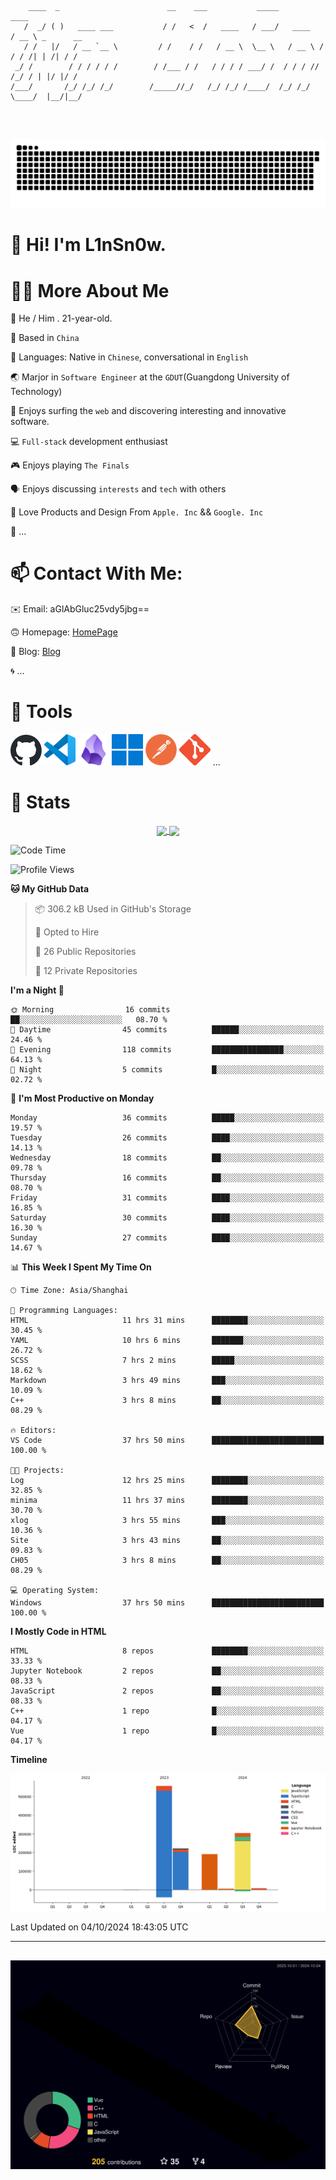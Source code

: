 ```

    ____  _                        __    ___           _____           ____           
   /  _/ ( )   ____ ___           / /   <  /   ____   / ___/   ____   / __ \ _      __
   / /   |/   / __ `__ \         / /    / /   / __ \  \__ \   / __ \ / / / /| | /| / /
 _/ /        / / / / / /        / /___ / /   / / / / ___/ /  / / / // /_/ / | |/ |/ / 
/___/       /_/ /_/ /_/        /_____//_/   /_/ /_/ /____/  /_/ /_/ \____/  |__/|__/  
                                                                                      
                                          

```
##
![](https://raw.githubusercontent.com/lin-snow/lin-snow/output/github-contribution-grid-snake-dark.svg)

# 👋 Hi! I'm L1nSn0w.

# 👨‍💻 More About Me

🤠 He / Him . 21-year-old.

🎈 Based in `China`
  
🤔 Languages: Native in `Chinese`, conversational in `English`

🌏 Marjor in `Software Engineer` at the `GDUT`(Guangdong University of Technology)

🛟 Enjoys surfing the `web` and discovering interesting and innovative software.

💻 `Full-stack` development enthusiast

🎮 Enjoys playing `The Finals`

🗣️ Enjoys discussing `interests` and `tech` with others

👾 Love Products and Design From `Apple. Inc` && `Google. Inc`  

🤪 ...

# 📫 Contact With Me:

✉️ Email: aGlAbGluc25vdy5jbg==

🙃 Homepage: [HomePage](https://linsnow.cn)

📝 Blog: [Blog](https://blog.linsnow.cn)

🌀 ...

# 🔮 Tools

<img src="./icons/github-mark.svg" width="50"  alt="Github"> <img src="./icons/vscode.svg" width="50" alt="VScode"> <img src="./icons/obsidian-logo-gradient.svg" width="50" alt="Obsidian"> <img src="./icons/Windows_logo_-_2021.svg.png" width="50" alt="Windows 11"> <img src="./icons/postman-icon.png" width="50" alt="POSTMAN"> <img src="./icons/Git-Icon-1788C.png" width="50" alt="Git"> ...

# 🍟 Stats

<div style="text-align: center;">
    <a href="https://github.com/lin-snow">
        <img align="center" src="https://githubstat.linsnow.cn/api/top-langs/?username=lin-snow&layout=compact" />
    </a>
    <a href="https://github.com/lin-snow">
        <img align="center" src="https://githubstat.linsnow.cn/api?username=lin-snow&count_private=true&show_icons=true&theme=ambient_gradient" />
    </a>
</div>

<!--START_SECTION:waka-->
![Code Time](http://img.shields.io/badge/Code%20Time-91%20hrs%207%20mins-blue)

![Profile Views](http://img.shields.io/badge/Profile%20Views-4-blue)

**🐱 My GitHub Data** 

> 📦 306.2 kB Used in GitHub's Storage 
 > 
> 💼 Opted to Hire
 > 
> 📜 26 Public Repositories 
 > 
> 🔑 12 Private Repositories 
 > 
**I'm a Night 🦉** 

```text
🌞 Morning                16 commits          ██░░░░░░░░░░░░░░░░░░░░░░░   08.70 % 
🌆 Daytime                45 commits          ██████░░░░░░░░░░░░░░░░░░░   24.46 % 
🌃 Evening                118 commits         ████████████████░░░░░░░░░   64.13 % 
🌙 Night                  5 commits           █░░░░░░░░░░░░░░░░░░░░░░░░   02.72 % 
```
📅 **I'm Most Productive on Monday** 

```text
Monday                   36 commits          █████░░░░░░░░░░░░░░░░░░░░   19.57 % 
Tuesday                  26 commits          ████░░░░░░░░░░░░░░░░░░░░░   14.13 % 
Wednesday                18 commits          ██░░░░░░░░░░░░░░░░░░░░░░░   09.78 % 
Thursday                 16 commits          ██░░░░░░░░░░░░░░░░░░░░░░░   08.70 % 
Friday                   31 commits          ████░░░░░░░░░░░░░░░░░░░░░   16.85 % 
Saturday                 30 commits          ████░░░░░░░░░░░░░░░░░░░░░   16.30 % 
Sunday                   27 commits          ████░░░░░░░░░░░░░░░░░░░░░   14.67 % 
```


📊 **This Week I Spent My Time On** 

```text
🕑︎ Time Zone: Asia/Shanghai

💬 Programming Languages: 
HTML                     11 hrs 31 mins      ████████░░░░░░░░░░░░░░░░░   30.45 % 
YAML                     10 hrs 6 mins       ███████░░░░░░░░░░░░░░░░░░   26.72 % 
SCSS                     7 hrs 2 mins        █████░░░░░░░░░░░░░░░░░░░░   18.62 % 
Markdown                 3 hrs 49 mins       ███░░░░░░░░░░░░░░░░░░░░░░   10.09 % 
C++                      3 hrs 8 mins        ██░░░░░░░░░░░░░░░░░░░░░░░   08.29 % 

🔥 Editors: 
VS Code                  37 hrs 50 mins      █████████████████████████   100.00 % 

🐱‍💻 Projects: 
Log                      12 hrs 25 mins      ████████░░░░░░░░░░░░░░░░░   32.85 % 
minima                   11 hrs 37 mins      ████████░░░░░░░░░░░░░░░░░   30.70 % 
xlog                     3 hrs 55 mins       ███░░░░░░░░░░░░░░░░░░░░░░   10.36 % 
Site                     3 hrs 43 mins       ██░░░░░░░░░░░░░░░░░░░░░░░   09.83 % 
CH05                     3 hrs 8 mins        ██░░░░░░░░░░░░░░░░░░░░░░░   08.29 % 

💻 Operating System: 
Windows                  37 hrs 50 mins      █████████████████████████   100.00 % 
```

**I Mostly Code in HTML** 

```text
HTML                     8 repos             ████████░░░░░░░░░░░░░░░░░   33.33 % 
Jupyter Notebook         2 repos             ██░░░░░░░░░░░░░░░░░░░░░░░   08.33 % 
JavaScript               2 repos             ██░░░░░░░░░░░░░░░░░░░░░░░   08.33 % 
C++                      1 repo              █░░░░░░░░░░░░░░░░░░░░░░░░   04.17 % 
Vue                      1 repo              █░░░░░░░░░░░░░░░░░░░░░░░░   04.17 % 
```



**Timeline**

![Lines of Code chart](https://raw.githubusercontent.com/lin-snow/lin-snow/main/assets/bar_graph.png)


 Last Updated on 04/10/2024 18:43:05 UTC
<!--END_SECTION:waka-->



---
##
![](./profile-3d-contrib/profile-night-rainbow.svg)
